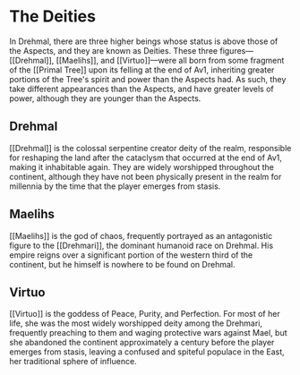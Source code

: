 # The Deities

In Drehmal, there are three higher beings whose status is above those of the Aspects, and they are known as Deities. These three figures—[[Drehmal]], [[Maelihs]], and [[Virtuo]]—were all born from some fragment of the [[Primal Tree]] upon its felling at the end of Av1, inheriting greater portions of the Tree's spirit and power than the Aspects had. As such, they take different appearances than the Aspects, and have greater levels of power, although they are younger than the Aspects.

## Drehmal
[[Drehmal]] is the colossal serpentine creator deity of the realm, responsible for reshaping the land after the cataclysm that occurred at the end of Av1, making it inhabitable again. They are widely worshipped throughout the continent, although they have not been physically present in the realm for millennia by the time that the player emerges from stasis.

## Maelihs
[[Maelihs]] is the god of chaos, frequently portrayed as an antagonistic figure to the [[Drehmari]], the dominant humanoid race on Drehmal. His empire reigns over a significant portion of the western third of the continent, but he himself is nowhere to be found on Drehmal.

## Virtuo
[[Virtuo]] is the goddess of Peace, Purity, and Perfection. For most of her life, she was the most widely worshipped deity among the Drehmari, frequently preaching to them and waging protective wars against Mael, but she abandoned the continent approximately a century before the player emerges from stasis, leaving a confused and spiteful populace in the East, her traditional sphere of influence.
